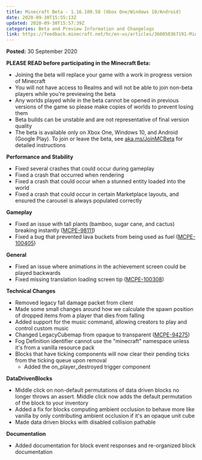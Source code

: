 ```yaml
---
title: Minecraft Beta - 1.16.100.58 (Xbox One/Windows 10/Android)
date: 2020-09-30T15:55:13Z
updated: 2020-09-30T15:57:39Z
categories: Beta and Preview Information and Changelogs
link: https://feedback.minecraft.net/hc/en-us/articles/360050367191-Minecraft-Beta-1-16-100-58-Xbox-One-Windows-10-Android
---
```


**Posted:** 30 September 2020

**PLEASE READ before participating in the Minecraft Beta:**

- Joining the beta will replace your game with a work in progress version of Minecraft
- You will not have access to Realms and will not be able to join non-beta players while you're previewing the beta
- Any worlds played while in the beta cannot be opened in previous versions of the game so please make copies of worlds to prevent losing them
- Beta builds can be unstable and are not representative of final version quality
- The beta is available only on Xbox One, Windows 10, and Android (Google Play). To join or leave the beta, see [aka.ms/JoinMCBeta](https://aka.ms/JoinMCBeta) for detailed instructions

**Performance and Stability**

- Fixed several crashes that could occur during gameplay
- Fixed a crash that occurred when rendering
- Fixed a crash that could occur when a stunned entity loaded into the world
- Fixed a crash that could occur in certain Marketplace layouts, and ensured the carousel is always populated correctly

**Gameplay**

- Fixed an issue with tall plants (bamboo, sugar cane, and cactus) breaking instantly ([MCPE-98111](https://bugs.mojang.com/browse/MCPE-98111))
- Fixed a bug that prevented lava buckets from being used as fuel ([MCPE-100405](https://bugs.mojang.com/browse/MCPE-100405))

**General**

- Fixed an issue where animations in the achievement screen could be played backwards
- Fixed missing translation loading screen tip ([MCPE-100308](https://bugs.mojang.com/browse/MCPE-100308))

**Technical Changes**

- Removed legacy fall damage packet from client
- Made some small changes around how we calculate the spawn position of dropped items from a player that dies from falling
- Added support for the music command, allowing creators to play and control custom music
- Changed LegacyCubemap from opaque to transparent ([MCPE-94275](https://bugs.mojang.com/browse/MCPE-94275))
- Fog Definition identifier cannot use the "minecraft" namespace unless it's from a vanilla resource pack
- Blocks that have ticking components will now clear their pending ticks from the ticking queue upon removal
  - Added the on_player_destroyed trigger component

**DataDrivenBlocks**

- Middle click on non-default permutations of data driven blocks no longer throws an assert. Middle click now adds the default permutation of the block to your inventory
- Added a fix for blocks computing ambient occlusion to behave more like vanilla by only contributing ambient occlusion if it's an opaque unit cube
- Made data driven blocks with disabled collision pathable 

**Documentation**

- Added documentation for block event responses and re-organized block documentation
